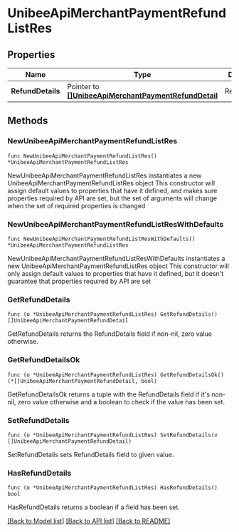 # UnibeeApiMerchantPaymentRefundListRes

## Properties

Name | Type | Description | Notes
------------ | ------------- | ------------- | -------------
**RefundDetails** | Pointer to [**[]UnibeeApiMerchantPaymentRefundDetail**](UnibeeApiMerchantPaymentRefundDetail.md) | RefundDetails | [optional] 

## Methods

### NewUnibeeApiMerchantPaymentRefundListRes

`func NewUnibeeApiMerchantPaymentRefundListRes() *UnibeeApiMerchantPaymentRefundListRes`

NewUnibeeApiMerchantPaymentRefundListRes instantiates a new UnibeeApiMerchantPaymentRefundListRes object
This constructor will assign default values to properties that have it defined,
and makes sure properties required by API are set, but the set of arguments
will change when the set of required properties is changed

### NewUnibeeApiMerchantPaymentRefundListResWithDefaults

`func NewUnibeeApiMerchantPaymentRefundListResWithDefaults() *UnibeeApiMerchantPaymentRefundListRes`

NewUnibeeApiMerchantPaymentRefundListResWithDefaults instantiates a new UnibeeApiMerchantPaymentRefundListRes object
This constructor will only assign default values to properties that have it defined,
but it doesn't guarantee that properties required by API are set

### GetRefundDetails

`func (o *UnibeeApiMerchantPaymentRefundListRes) GetRefundDetails() []UnibeeApiMerchantPaymentRefundDetail`

GetRefundDetails returns the RefundDetails field if non-nil, zero value otherwise.

### GetRefundDetailsOk

`func (o *UnibeeApiMerchantPaymentRefundListRes) GetRefundDetailsOk() (*[]UnibeeApiMerchantPaymentRefundDetail, bool)`

GetRefundDetailsOk returns a tuple with the RefundDetails field if it's non-nil, zero value otherwise
and a boolean to check if the value has been set.

### SetRefundDetails

`func (o *UnibeeApiMerchantPaymentRefundListRes) SetRefundDetails(v []UnibeeApiMerchantPaymentRefundDetail)`

SetRefundDetails sets RefundDetails field to given value.

### HasRefundDetails

`func (o *UnibeeApiMerchantPaymentRefundListRes) HasRefundDetails() bool`

HasRefundDetails returns a boolean if a field has been set.


[[Back to Model list]](../README.md#documentation-for-models) [[Back to API list]](../README.md#documentation-for-api-endpoints) [[Back to README]](../README.md)


